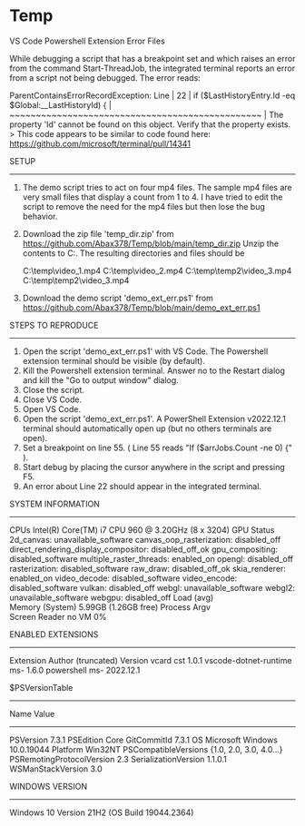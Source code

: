 # Temp
VS Code Powershell Extension Error Files

While debugging a script that has a breakpoint set and which raises an error from the command Start-ThreadJob, the integrated terminal reports an error from a script not being debugged. The error reads:

ParentContainsErrorRecordException: 
    Line |
      22 |          if ($LastHistoryEntry.Id -eq $Global:__LastHistoryId) {
         |              ~~~~~~~~~~~~~~~~~~~~~~~~~~~~~~~~~~~~~~~~~~~~~~~~
         | The property 'Id' cannot be found on this object. Verify that the property exists.
    > 
This code appears to be similar to code found here:
https://github.com/microsoft/terminal/pull/14341

SETUP
************************************************
1) The demo script tries to act on four mp4 files. The sample mp4 files are very small files that display a count from 1 to 4. I have tried to edit the script to remove the need for the mp4 files but then lose the bug behavior.

2) Download the zip file 'temp_dir.zip' from https://github.com/Abax378/Temp/blob/main/temp_dir.zip
Unzip the contents to C:\. The resulting directories and files should be

    C:\temp\video_1.mp4
    C:\temp\video_2.mp4
    C:\temp\temp2\video_3.mp4
    C:\temp\temp2\video_3.mp4

3) Download the demo script 'demo_ext_err.ps1' from https://github.com/Abax378/Temp/blob/main/demo_ext_err.ps1

STEPS TO REPRODUCE
************************************************
1) Open the script 'demo_ext_err.ps1' with VS Code. The Powershell extension terminal should be visible (by default).
2) Kill the Powershell extension terminal. Answer no to the Restart dialog and kill the "Go to output window" dialog.
3) Close the script.
4) Close VS Code.
5) Open VS Code.
6) Open the script 'demo_ext_err.ps1'. A PowerShell Extension v2022.12.1 terminal should automatically open up (but no others terminals are open).
7) Set a breakpoint on line 55. (  Line 55 reads "If ($arrJobs.Count -ne 0) {"  ).
8) Start debug by placing the cursor anywhere in the script and pressing F5.
9) An error about Line 22 should appear in the integrated terminal.

SYSTEM INFORMATION
************************************************
CPUs	Intel(R) Core(TM) i7 CPU 960 @ 3.20GHz (8 x 3204)
GPU Status	2d_canvas: unavailable_software canvas_oop_rasterization: disabled_off 
                                    direct_rendering_display_compositor: disabled_off_ok gpu_compositing: 
                                    disabled_software multiple_raster_threads: enabled_on opengl: 
                                    disabled_off rasterization: disabled_software raw_draw: disabled_off_ok 
                                    skia_renderer: enabled_on video_decode: disabled_software 
                                    video_encode: disabled_software vulkan: disabled_off webgl: 
                                    unavailable_software webgl2: unavailable_software webgpu: 
                                    disabled_off
Load (avg)	
Memory (System)	5.99GB (1.26GB free)
Process Argv	
Screen Reader	no
VM	0%

ENABLED EXTENSIONS
************************************************
Extension	Author (truncated)	Version
vcard	cst	1.0.1
vscode-dotnet-runtime	ms-	1.6.0
powershell	ms-	2022.12.1

$PSVersionTable
************************************************
Name                           Value
----                           -----
PSVersion                      7.3.1
PSEdition                      Core
GitCommitId                    7.3.1
OS                             Microsoft Windows 10.0.19044
Platform                       Win32NT
PSCompatibleVersions           {1.0, 2.0, 3.0, 4.0…}       
PSRemotingProtocolVersion      2.3
SerializationVersion           1.1.0.1
WSManStackVersion              3.0

WINDOWS VERSION
************************************************
Windows 10
Version 21H2 (OS Build 19044.2364)
